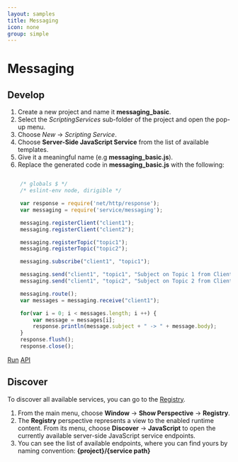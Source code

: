 ```yaml
---
layout: samples
title: Messaging
icon: none
group: simple
---
```


Messaging
===

Develop
--

1. Create a new project and name it **messaging_basic**.
2. Select the *ScriptingServices* sub-folder of the project and open the pop-up menu.
3. Choose *New* -> *Scripting Service*.
4. Choose **Server-Side JavaScript Service** from the list of available templates.
5. Give it a meaningful name (e.g **messaging_basic.js**).
6. Replace the generated code in **messaging_basic.js** with the following:

```javascript

	/* globals $ */
	/* eslint-env node, dirigible */

	var response = require('net/http/response');
	var messaging = require('service/messaging');

	messaging.registerClient("client1");
	messaging.registerClient("client2");

	messaging.registerTopic("topic1");
	messaging.registerTopic("topic2");

	messaging.subscribe("client1", "topic1");

	messaging.send("client1", "topic1", "Subject on Topic 1 from Client 1", "Message from Client1");
	messaging.send("client1", "topic2", "Subject on Topic 2 from Client 1", "Message from Client1");

	messaging.route();
	var messages = messaging.receive("client1");

	for(var i = 0; i < messages.length; i ++) {
		var message = messages[i];
		response.println(message.subject + " -> " + message.body);
	}
	response.flush();
	response.close();

```

<div class="btn-toolbar pull-right">
	<a class="btn btn-warning" href="http://dirigible.eclipse.org/services/ui/anonymous.html?git=https://github.com/dirigiblelabs/sample_service_messaging_basic.git">Run</a>
	<a class="btn btn-info" href="http://www.dirigible.io/api/messaging.html">API</a>
</div>

Discover
--
To discover all available services, you can go to the [Registry](../help/registry.html).

1. From the main menu, choose **Window** -> **Show Perspective** -> **Registry**.
2. The **Registry** perspective represents a view to the enabled runtime content. From its menu, choose **Discover** -> **JavaScript** to open the currently available server-side JavaScript service endpoints.
3. You can see the list of available endpoints, where you can find yours by naming convention: **{project}/{service path}**
